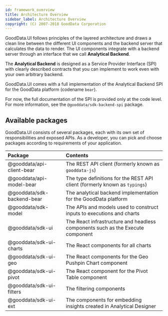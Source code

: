 ```yaml
---
id: framework_overview
title: Architecture Overview
sidebar_label: Architecture Overview
copyright: (C) 2007-2018 GoodData Corporation
---
```


GoodData.UI follows principles of the layered architecture and draws a clean line between the different UI components and
the backend server that calculates the data to render. The UI components integrate with a backend server through an interface 
that we call **Analytical Backend**. 

The **Analytical Backend** is designed as a Service Provider Interface (SPI) with clearly described contracts that
you can implement to work even with your own arbitrary backend.
 
GoodData.UI comes with a full implementation of the Analytical Backend SPI for the GoodData platform (codename `bear`). 

For now, the full documentation of the SPI is provided only at the code level. For more information, see the 
`@gooddata/sdk-backend-spi` package.

## Available packages

GoodData.UI consists of several packages, each with its own set of responsibilities and exposed APIs. As a 
developer, you can pick and choose packages according to requirements of your application.

| Package | Contents |
| :--- | :--- |
| @gooddata/api-client-bear | The REST API client (formerly known as `gooddata-js`) | 
| @gooddata/api-model-bear | The type definitions for the REST API client (formerly known as `typings`) | 
| @gooddata/sdk-backend-bear | The analytical backend implementation for the GoodData platform | 
| @gooddata/sdk-model | The APIs and models used to construct inputs to executions and charts |
| @gooddata/sdk-ui | The React infrastructure and headless components such as the Execute component | 
| @gooddata/sdk-ui-charts | The React components for all charts | 
| @gooddata/sdk-ui-geo | The React components for the Geo Pushpin Chart component | 
| @gooddata/sdk-ui-pivot | The React component for the Pivot Table component | 
| @gooddata/sdk-ui-filters | The filtering components | 
| @gooddata/sdk-ui-ext | The components for embedding insights created in Analytical Designer |
